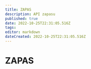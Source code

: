 ```yaml
---
title: ZAPAS
description: API zapasu
published: true
date: 2022-10-25T22:31:05.516Z
tags: 
editor: markdown
dateCreated: 2022-10-25T22:31:05.516Z
---
```


# ZAPAS